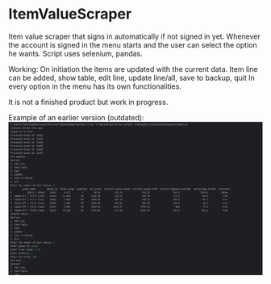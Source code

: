 # ItemValueScraper

Item value scraper that signs in automatically if not signed in yet. Whenever the account is signed in the menu starts and the user can select the option he wants.
Script uses selenium, pandas.

Working:
On initiation the items are updated with the current data. 
Item line can be added, show table, edit line, update line/all, save to backup, quit
In every option in the menu has its own functionalities.

It is not a finished product but work in progress.

Example of an earlier version (outdated):
![Alt text](ExamplePicture.png)
